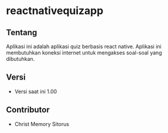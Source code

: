 # reactnativequizapp

## Tentang
Aplikasi ini adalah aplikasi quiz berbasis react native. Aplikasi ini membutuhkan koneksi
internet untuk mengakses soal-soal yang dibutuhkan.

## Versi
- Versi saat ini 1.00

## Contributor
- Christ Memory Sitorus
